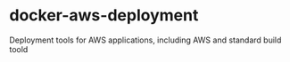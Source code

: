 # docker-aws-deployment
Deployment tools for AWS applications, including AWS and standard build toold
